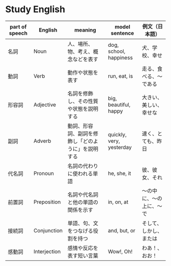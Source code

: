# Study English

| part of speech | English      | meaning                                            | model sentence           | 例文（日本語）           |
| -------------- | ------------ | -------------------------------------------------- | ------------------------ | ------------------------ |
| 名詞           | Noun         | 人、場所、物、考え、概念などを表す                 | dog, school, happiness   | 犬、学校、幸せ           |
| 動詞           | Verb         | 動作や状態を表す                                   | run, eat, is             | 走る、食べる、～である   |
| 形容詞         | Adjective    | 名詞を修飾し、その性質や状態を説明する             | big, beautiful, happy    | 大きい、美しい、幸せな   |
| 副詞           | Adverb       | 動詞、形容詞、副詞を修飾し「どのように」を説明する | quickly, very, yesterday | 速く、とても、昨日       |
| 代名詞         | Pronoun      | 名詞の代わりに使われる単語                         | he, she, it              | 彼、彼女、それ           |
| 前置詞         | Preposition  | 名詞や代名詞と他の単語の関係を示す                 | in, on, at               | ～の中に、～の上に、～で |
| 接続詞         | Conjunction  | 単語、句、文をつなげる役割を持つ                   | and, but, or             | そして、しかし、または   |
| 感動詞         | Interjection | 感情や反応を表す短い言葉                           | Wow!, Oh!                | わあ！、おお！           |
